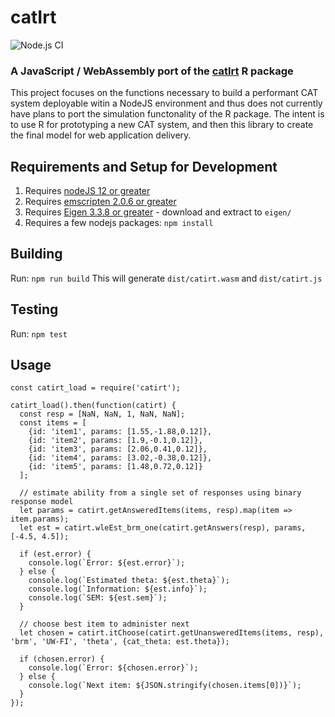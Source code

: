 # catIrt

![Node.js CI](https://github.com/uomccammon/catIrt-js/workflows/Node.js%20CI/badge.svg)

### A JavaScript / WebAssembly port of the [catIrt](https://github.com/swnydick/catIrt) R package

This project focuses on the functions necessary to build a performant CAT system deployable witin a NodeJS environment and thus does not currently have plans to port the simulation functonality of the R package. The intent is to use R for prototyping a new CAT system, and then this library to create the final model for web application delivery.

## Requirements and Setup for Development
1. Requires [nodeJS 12 or greater](https://nodejs.org/)
2. Requires [emscripten 2.0.6 or greater](https://emscripten.org/docs/getting_started/downloads.html)
3. Requires [Eigen 3.3.8 or greater](https://gitlab.com/libeigen/eigen/-/releases) - download and extract to `eigen/`
4. Requires a few nodejs packages: `npm install`

## Building
Run: `npm run build`
This will generate `dist/catirt.wasm` and `dist/catirt.js`

## Testing
Run: `npm test`

## Usage
```
const catirt_load = require('catirt');

catirt_load().then(function(catirt) {
  const resp = [NaN, NaN, 1, NaN, NaN];
  const items = [
    {id: 'item1', params: [1.55,-1.88,0.12]},
    {id: 'item2', params: [1.9,-0.1,0.12]},
    {id: 'item3', params: [2.06,0.41,0.12]},
    {id: 'item4', params: [3.02,-0.38,0.12]},
    {id: 'item5', params: [1.48,0.72,0.12]}
  ];

  // estimate ability from a single set of responses using binary response model
  let params = catirt.getAnsweredItems(items, resp).map(item => item.params);
  let est = catirt.wleEst_brm_one(catirt.getAnswers(resp), params, [-4.5, 4.5]);

  if (est.error) {
    console.log(`Error: ${est.error}`);
  } else {
    console.log(`Estimated theta: ${est.theta}`);
    console.log(`Information: ${est.info}`);
    console.log(`SEM: ${est.sem}`);
  }

  // choose best item to administer next
  let chosen = catirt.itChoose(catirt.getUnansweredItems(items, resp), 'brm', 'UW-FI', 'theta', {cat_theta: est.theta});

  if (chosen.error) {
    console.log(`Error: ${chosen.error}`);
  } else {
    console.log(`Next item: ${JSON.stringify(chosen.items[0])}`);
  }
});
```
